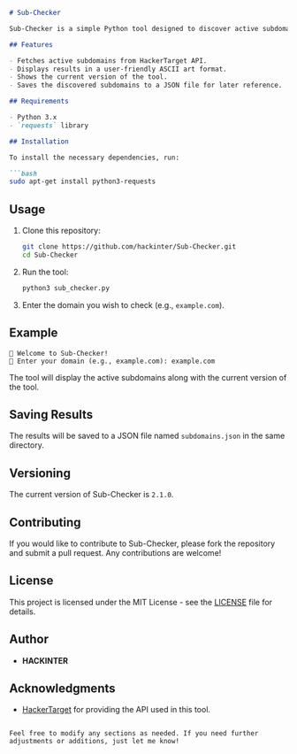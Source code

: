 ```markdown
# Sub-Checker

Sub-Checker is a simple Python tool designed to discover active subdomains of a given domain using the HackerTarget API. This tool is particularly useful for security researchers, ethical hackers, and anyone interested in understanding the subdomain structure of a website.

## Features

- Fetches active subdomains from HackerTarget API.
- Displays results in a user-friendly ASCII art format.
- Shows the current version of the tool.
- Saves the discovered subdomains to a JSON file for later reference.

## Requirements

- Python 3.x
- `requests` library

## Installation

To install the necessary dependencies, run:

```bash
sudo apt-get install python3-requests
```

## Usage

1. Clone this repository:

   ```bash
   git clone https://github.com/hackinter/Sub-Checker.git
   cd Sub-Checker
   ```

2. Run the tool:

   ```bash
   python3 sub_checker.py
   ```

3. Enter the domain you wish to check (e.g., `example.com`).

## Example

```
👋 Welcome to Sub-Checker!
🔗 Enter your domain (e.g., example.com): example.com
```

The tool will display the active subdomains along with the current version of the tool.

## Saving Results

The results will be saved to a JSON file named `subdomains.json` in the same directory.

## Versioning

The current version of Sub-Checker is `2.1.0`.

## Contributing

If you would like to contribute to Sub-Checker, please fork the repository and submit a pull request. Any contributions are welcome!

## License

This project is licensed under the MIT License - see the [LICENSE](LICENSE) file for details.

## Author

- **HACKINTER**

## Acknowledgments

- [HackerTarget](https://hackertarget.com/) for providing the API used in this tool.
```

Feel free to modify any sections as needed. If you need further adjustments or additions, just let me know!
